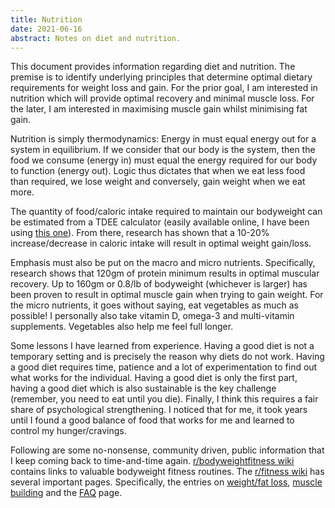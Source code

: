 ```yaml
---
title: Nutrition
date: 2021-06-16
abstract: Notes on diet and nutrition.
---
```


This document provides information regarding diet and nutrition. The
premise is to identify underlying principles that determine optimal
dietary requirements for weight loss and gain. For the prior goal, I
am interested in nutrition which will provide optimal recovery and
minimal muscle loss. For the later, I am interested in maximising
muscle gain whilst minimising fat gain.

Nutrition is simply thermodynamics: Energy in must equal energy out
for a system in equilibrium. If we consider that our body is the
system, then the food we consume (energy in) must equal the energy
required for our body to function (energy out). Logic thus dictates
that when we eat less food than required, we lose weight and
conversely, gain weight when we eat more.

The quantity of food/caloric intake required to maintain our
bodyweight can be estimated from a TDEE calculator (easily available
online, I have been using [this one](https://tdeecalculator.net/)).
From there, research has shown that a 10-20% increase/decrease in
caloric intake will result in optimal weight gain/loss.

Emphasis must also be put on the macro and micro nutrients.
Specifically, research shows that 120gm of protein minimum results in
optimal muscular recovery. Up to 160gm or 0.8/lb of bodyweight
(whichever is larger) has been proven to result in optimal muscle gain
when trying to gain weight. For the micro nutrients, it goes without
saying, eat vegetables as much as possible! I personally also take
vitamin D, omega-3 and multi-vitamin supplements. Vegetables also help
me feel full longer.

Some lessons I have learned from experience. Having a good diet is not
a temporary setting and is precisely the reason why diets do not work.
Having a good diet requires time, patience and a lot of
experimentation to find out what works for the individual. Having a
good diet is only the first part, having a good diet which is also
sustainable is the key challenge (remember, you need to eat until you
die). Finally, I think this requires a fair share of psychological
strengthening. I noticed that for me, it took years until I found a
good balance of food that works for me and learned to control my
hunger/cravings.

Following are some no-nonsense, community driven, public information
that I keep coming back to time-and-time again. [r/bodyweightfitness
wiki](https://www.reddit.com/r/bodyweightfitness/wiki/index) contains
links to valuable bodyweight fitness routines. The [r/fitness
wiki](https://thefitness.wiki/) has several important pages.
Specifically, the entries on [weight/fat
loss](https://thefitness.wiki/weight-loss-101/), [muscle
building](https://thefitness.wiki/muscle-building-101/) and the
[FAQ](https://thefitness.wiki/faq/) page.

